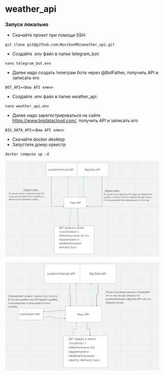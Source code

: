 # weather_api

### Запуск локально

- Скачайте проект при помощи SSH:

```text
git clone git@github.com:NovikovMU/weather_api.git
```

- Создайте .env файл в папке telegram_bot:

```text
nano telegram_bot.env
```

- Далее надо создать телеграм бота через @BotFather, 
получить API и записать его

```text
BOT_API=<Ваш API ключ>
```

- Создайте .env файл в папке weather_api:

```text
nano weather_api.env
```

- Далее надо зарегестрироваться на сайте https://www.bigdatacloud.com/, 
получить API и записать его

```text
BIG_DATA_API=<Ваш API ключ>
```

- Скачайте docker desktop
- Запустите докер оркестр 

```text
docker compose up -d
```

![План обработки при обращении к action coordinates](https://github.com/NovikovMU/weather_api/blob/main/weather_api/photo/coordinates.png)

![План обработки при обращении к action locations](https://github.com/NovikovMU/weather_api/blob/main/weather_api/photo/locations.png)
